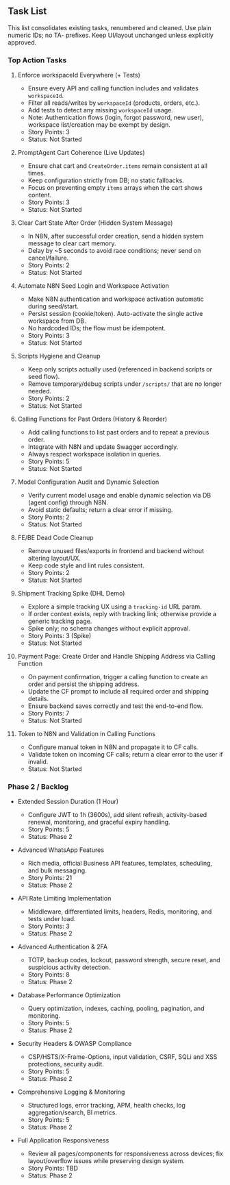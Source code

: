 ## Task List

This list consolidates existing tasks, renumbered and cleaned. Use plain numeric IDs; no TA- prefixes. Keep UI/layout unchanged unless explicitly approved.

### Top Action Tasks

1. Enforce workspaceId Everywhere (+ Tests)
   - Ensure every API and calling function includes and validates `workspaceId`.
   - Filter all reads/writes by `workspaceId` (products, orders, etc.).
   - Add tests to detect any missing `workspaceId` usage.
   - Note: Authentication flows (login, forgot password, new user), workspace list/creation may be exempt by design.
   - Story Points: 3
   - Status: Not Started

2. PromptAgent Cart Coherence (Live Updates)
   - Ensure chat cart and `CreateOrder.items` remain consistent at all times.
   - Keep configuration strictly from DB; no static fallbacks.
   - Focus on preventing empty `items` arrays when the cart shows content.
   - Story Points: 3
   - Status: Not Started

3. Clear Cart State After Order (Hidden System Message)
   - In N8N, after successful order creation, send a hidden system message to clear cart memory.
   - Delay by ~5 seconds to avoid race conditions; never send on cancel/failure.
   - Story Points: 2
   - Status: Not Started

4. Automate N8N Seed Login and Workspace Activation
   - Make N8N authentication and workspace activation automatic during seed/start.
   - Persist session (cookie/token). Auto-activate the single active workspace from DB.
   - No hardcoded IDs; the flow must be idempotent.
   - Story Points: 3
   - Status: Not Started

5. Scripts Hygiene and Cleanup
   - Keep only scripts actually used (referenced in backend scripts or seed flow).
   - Remove temporary/debug scripts under `/scripts/` that are no longer needed.
   - Story Points: 2
   - Status: Not Started

6. Calling Functions for Past Orders (History & Reorder)
   - Add calling functions to list past orders and to repeat a previous order.
   - Integrate with N8N and update Swagger accordingly.
   - Always respect workspace isolation in queries.
   - Story Points: 5
   - Status: Not Started

7. Model Configuration Audit and Dynamic Selection
   - Verify current model usage and enable dynamic selection via DB (agent config) through N8N.
   - Avoid static defaults; return a clear error if missing.
   - Story Points: 2
   - Status: Not Started

8. FE/BE Dead Code Cleanup
   - Remove unused files/exports in frontend and backend without altering layout/UX.
   - Keep code style and lint rules consistent.
   - Story Points: 2
   - Status: Not Started

9. Shipment Tracking Spike (DHL Demo)
   - Explore a simple tracking UX using a `tracking-id` URL param.
   - If order context exists, reply with tracking link; otherwise provide a generic tracking page.
   - Spike only; no schema changes without explicit approval.
   - Story Points: 3 (Spike)
   - Status: Not Started

10. Payment Page: Create Order and Handle Shipping Address via Calling Function
    - On payment confirmation, trigger a calling function to create an order and persist the shipping address.
    - Update the CF prompt to include all required order and shipping details.
    - Ensure backend saves correctly and test the end-to-end flow.
    - Story Points: 7
    - Status: Not Started

11. Token to N8N and Validation in Calling Functions
    - Configure manual token in N8N and propagate it to CF calls.
    - Validate token on incoming CF calls; return a clear error to the user if invalid.
    - Status: Not Started

### Phase 2 / Backlog

- Extended Session Duration (1 Hour)
  - Configure JWT to 1h (3600s), add silent refresh, activity-based renewal, monitoring, and graceful expiry handling.
  - Story Points: 5
  - Status: Phase 2

- Advanced WhatsApp Features
  - Rich media, official Business API features, templates, scheduling, and bulk messaging.
  - Story Points: 21
  - Status: Phase 2

- API Rate Limiting Implementation
  - Middleware, differentiated limits, headers, Redis, monitoring, and tests under load.
  - Story Points: 3
  - Status: Phase 2

- Advanced Authentication & 2FA
  - TOTP, backup codes, lockout, password strength, secure reset, and suspicious activity detection.
  - Story Points: 8
  - Status: Phase 2

- Database Performance Optimization
  - Query optimization, indexes, caching, pooling, pagination, and monitoring.
  - Story Points: 5
  - Status: Phase 2

- Security Headers & OWASP Compliance
  - CSP/HSTS/X-Frame-Options, input validation, CSRF, SQLi and XSS protections, security audit.
  - Story Points: 5
  - Status: Phase 2

- Comprehensive Logging & Monitoring
  - Structured logs, error tracking, APM, health checks, log aggregation/search, BI metrics.
  - Story Points: 5
  - Status: Phase 2

- Full Application Responsiveness
  - Review all pages/components for responsiveness across devices; fix layout/overflow issues while preserving design system.
  - Story Points: TBD
  - Status: Phase 2


